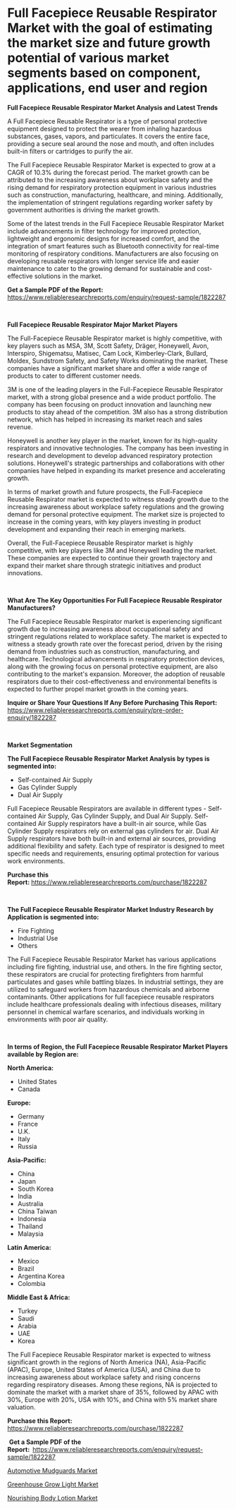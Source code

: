 <p><h1>Full Facepiece Reusable Respirator Market with the goal of estimating the market size and future growth potential of various market segments based on component, applications, end user and region</h1></p><p><strong>Full Facepiece Reusable Respirator Market Analysis and Latest Trends</strong></p>
<p><p>A Full Facepiece Reusable Respirator is a type of personal protective equipment designed to protect the wearer from inhaling hazardous substances, gases, vapors, and particulates. It covers the entire face, providing a secure seal around the nose and mouth, and often includes built-in filters or cartridges to purify the air.</p><p>The Full Facepiece Reusable Respirator Market is expected to grow at a CAGR of 10.3% during the forecast period. The market growth can be attributed to the increasing awareness about workplace safety and the rising demand for respiratory protection equipment in various industries such as construction, manufacturing, healthcare, and mining. Additionally, the implementation of stringent regulations regarding worker safety by government authorities is driving the market growth.</p><p>Some of the latest trends in the Full Facepiece Reusable Respirator Market include advancements in filter technology for improved protection, lightweight and ergonomic designs for increased comfort, and the integration of smart features such as Bluetooth connectivity for real-time monitoring of respiratory conditions. Manufacturers are also focusing on developing reusable respirators with longer service life and easier maintenance to cater to the growing demand for sustainable and cost-effective solutions in the market.</p></p>
<p><strong>Get a Sample PDF of the Report:&nbsp;</strong> <a href="https://www.reliableresearchreports.com/enquiry/request-sample/1822287">https://www.reliableresearchreports.com/enquiry/request-sample/1822287</a></p>
<p>&nbsp;</p>
<p><strong>Full Facepiece Reusable Respirator Major Market Players</strong></p>
<p><p>The Full-Facepiece Reusable Respirator market is highly competitive, with key players such as MSA, 3M, Scott Safety, Dräger, Honeywell, Avon, Interspiro, Shigematsu, Matisec, Cam Lock, Kimberley-Clark, Bullard, Moldex, Sundstrom Safety, and Safety Works dominating the market. These companies have a significant market share and offer a wide range of products to cater to different customer needs.</p><p>3M is one of the leading players in the Full-Facepiece Reusable Respirator market, with a strong global presence and a wide product portfolio. The company has been focusing on product innovation and launching new products to stay ahead of the competition. 3M also has a strong distribution network, which has helped in increasing its market reach and sales revenue.</p><p>Honeywell is another key player in the market, known for its high-quality respirators and innovative technologies. The company has been investing in research and development to develop advanced respiratory protection solutions. Honeywell's strategic partnerships and collaborations with other companies have helped in expanding its market presence and accelerating growth.</p><p>In terms of market growth and future prospects, the Full-Facepiece Reusable Respirator market is expected to witness steady growth due to the increasing awareness about workplace safety regulations and the growing demand for personal protective equipment. The market size is projected to increase in the coming years, with key players investing in product development and expanding their reach in emerging markets.</p><p>Overall, the Full-Facepiece Reusable Respirator market is highly competitive, with key players like 3M and Honeywell leading the market. These companies are expected to continue their growth trajectory and expand their market share through strategic initiatives and product innovations.</p></p>
<p>&nbsp;</p>
<p><strong>What Are The Key Opportunities For Full Facepiece Reusable Respirator Manufacturers?</strong></p>
<p><p>The Full Facepiece Reusable Respirator market is experiencing significant growth due to increasing awareness about occupational safety and stringent regulations related to workplace safety. The market is expected to witness a steady growth rate over the forecast period, driven by the rising demand from industries such as construction, manufacturing, and healthcare. Technological advancements in respiratory protection devices, along with the growing focus on personal protective equipment, are also contributing to the market's expansion. Moreover, the adoption of reusable respirators due to their cost-effectiveness and environmental benefits is expected to further propel market growth in the coming years.</p></p>
<p><strong>Inquire or Share Your Questions If Any Before Purchasing This Report:</strong> <a href="https://www.reliableresearchreports.com/enquiry/pre-order-enquiry/1822287">https://www.reliableresearchreports.com/enquiry/pre-order-enquiry/1822287</a></p>
<p>&nbsp;</p>
<p><strong>Market Segmentation</strong></p>
<p><strong>The Full Facepiece Reusable Respirator Market Analysis by types is segmented into:</strong></p>
<p><ul><li>Self-contained Air Supply</li><li>Gas Cylinder Supply</li><li>Dual Air Supply</li></ul></p>
<p><p>Full Facepiece Reusable Respirators are available in different types - Self-contained Air Supply, Gas Cylinder Supply, and Dual Air Supply. Self-contained Air Supply respirators have a built-in air source, while Gas Cylinder Supply respirators rely on external gas cylinders for air. Dual Air Supply respirators have both built-in and external air sources, providing additional flexibility and safety. Each type of respirator is designed to meet specific needs and requirements, ensuring optimal protection for various work environments.</p></p>
<p><strong>Purchase this Report:&nbsp;</strong><a href="https://www.reliableresearchreports.com/purchase/1822287">https://www.reliableresearchreports.com/purchase/1822287</a></p>
<p>&nbsp;</p>
<p><strong>The Full Facepiece Reusable Respirator Market Industry Research by Application is segmented into:</strong></p>
<p><ul><li>Fire Fighting</li><li>Industrial Use</li><li>Others</li></ul></p>
<p><p>The Full Facepiece Reusable Respirator Market has various applications including fire fighting, industrial use, and others. In the fire fighting sector, these respirators are crucial for protecting firefighters from harmful particulates and gases while battling blazes. In industrial settings, they are utilized to safeguard workers from hazardous chemicals and airborne contaminants. Other applications for full facepiece reusable respirators include healthcare professionals dealing with infectious diseases, military personnel in chemical warfare scenarios, and individuals working in environments with poor air quality.</p></p>
<p>&nbsp;</p>
<p><strong>In terms of Region, the Full Facepiece Reusable Respirator Market Players available by Region are:</strong></p>
<p>
    <p> <strong> North America: </strong>
        <ul>
            <li>United States</li>
            <li>Canada</li>
        </ul>
        </p> 
    <p> <strong> Europe: </strong>
        <ul>
            <li>Germany</li>
            <li>France</li>
            <li>U.K.</li>
            <li>Italy</li>
            <li>Russia</li>
        </ul>
        </p> 
    <p> <strong> Asia-Pacific: </strong>
        <ul>
            <li>China</li>
            <li>Japan</li>
            <li>South Korea</li>
            <li>India</li>
            <li>Australia</li>
            <li>China Taiwan</li>
            <li>Indonesia</li>
            <li>Thailand</li>
            <li>Malaysia</li>
        </ul>
        </p> 
    <p> <strong> Latin America: </strong>
        <ul>
            <li>Mexico</li>
            <li>Brazil</li>
            <li>Argentina Korea</li>
            <li>Colombia</li>
        </ul>
        </p> 
    <p> <strong> Middle East & Africa: </strong>
        <ul>
            <li>Turkey</li>
            <li>Saudi</li>
            <li>Arabia</li>
            <li>UAE</li>
            <li>Korea</li>
        </ul>
    </p>
    </p>
<p><p>The Full Facepiece Reusable Respirator market is expected to witness significant growth in the regions of North America (NA), Asia-Pacific (APAC), Europe, United States of America (USA), and China due to increasing awareness about workplace safety and rising concerns regarding respiratory diseases. Among these regions, NA is projected to dominate the market with a market share of 35%, followed by APAC with 30%, Europe with 20%, USA with 10%, and China with 5% market share valuation.</p></p>
<p><strong>Purchase this Report: </strong><a href="https://www.reliableresearchreports.com/purchase/1822287">https://www.reliableresearchreports.com/purchase/1822287</a></p>
<p>&nbsp;<strong>Get a Sample PDF of the Report:&nbsp;&nbsp;</strong><a href="https://www.reliableresearchreports.com/enquiry/request-sample/1822287">https://www.reliableresearchreports.com/enquiry/request-sample/1822287</a></p>
<p><strong></strong></p>
<p><p><a href="https://gamy-alyssum-396.notion.site/Automotive-Mudguards-Market-Offers-Provide-Insightful-Data-for-the-Time-Period-from-2024-to-2031-and-71ad005805ab49c0874bb096d5d95e78">Automotive Mudguards Market</a></p><p><a href="https://github.com/bmorecock/Market-Research-Report-List-2/blob/main/greenhouse-grow-light-market.md">Greenhouse Grow Light Market</a></p><p><a href="https://github.com/jsmusil/Market-Research-Report-List-2/blob/main/nourishing-body-lotion-market.md">Nourishing Body Lotion Market</a></p></p>
